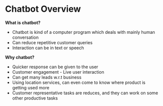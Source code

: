 # Chatbot Overview

**What is chatbot?**

* Chatbot is kind of a computer program which deals with mainly human conversation
* Can reduce repetitive customer queries
* Interaction can be in text or speech



**Why chatbot?**

* Quicker response can be given to the user
* Customer engagement - Live user interaction
* Can get many leads w.r.t business
* Using location services, can even come to know where product is getting used more
* Customer representative tasks are reduces, and they can work on some other productive tasks
